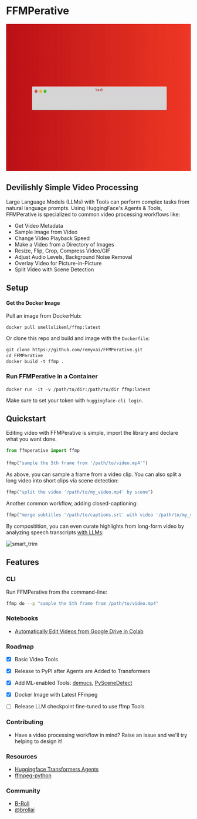 # FFMPerative
<p align="center">
  <img src="https://github.com/remyxai/FFMPerative/blob/main/assets/ffmperative.gif" height=400px>
</p>

## Devilishly Simple Video Processing

Large Language Models (LLMs) with Tools can perform complex tasks from natural language prompts. Using HuggingFace's Agents & Tools, FFMPerative is specialized to common video processing workflows like:

* Get Video Metadata
* Sample Image from Video
* Change Video Playback Speed
* Make a Video from a Directory of Images 
* Resize, Flip, Crop, Compress Video/GIF
* Adjust Audio Levels, Background Noise Removal
* Overlay Video for Picture-in-Picture
* Split Video with Scene Detection

## Setup 

#### Get the Docker Image
Pull an image from DockerHub:
```
docker pull smellslikeml/ffmp:latest
```

Or clone this repo and build and image with the `Dockerfile`:
```
git clone https://github.com/remyxai/FFMPerative.git
cd FFMPerative
docker build -t ffmp .
```

### Run FFMPerative in a Container
```
docker run -it -v /path/to/dir:/path/to/dir ffmp:latest
```
Make sure to set your token with `huggingface-cli login`.

## Quickstart

Editing video with FFMPerative is simple, import the library and declare what you want done.

```python
from ffmperative import ffmp

ffmp("sample the 5th frame from '/path/to/video.mp4'")
```

As above, you can sample a frame from a video clip. You can also split a long video into short clips via scene detection:

```python
ffmp("split the video '/path/to/my_video.mp4' by scene")
```

Another common workflow, adding closed-captioning:

```python
ffmp("merge subtitles '/path/to/captions.srt' with video '/path/to/my_video.mp4' calling it '/path/to/my_video_captioned.mp4'")
```

By compositition, you can even curate highlights from long-form video by analyzing speech transcripts [with LLMs](https://blog.remyx.ai/posts/data-processing-agents/):

![smart_trim](https://blog.remyx.ai/img/ffmperative-auto-edit-pipeline.png#center)

## Features

### CLI
Run FFMPerative from the command-line:
```bash
ffmp do --p "sample the 5th frame from /path/to/video.mp4"
```

### Notebooks

* [Automatically Edit Videos from Google Drive in Colab](https://colab.research.google.com/drive/149byzCNd17dAehVuWXkiFQ2mVe_icLCa?usp=sharing)

### Roadmap

- [x] Basic Video Tools
- [x] Release to PyPI after Agents are Added to Transformers
- [x] Add ML-enabled Tools: [demucs](https://github.com/facebookresearch/demucs), [PySceneDetect](https://github.com/Breakthrough/PySceneDetect) 
- [x] Docker Image with Latest FFmpeg
- [ ] Release LLM checkpoint fine-tuned to use ffmp Tools


### Contributing

* Have a video processing workflow in mind? Raise an issue and we'll try helping to design it!

### Resources
* [Huggingface Transformers Agents](https://huggingface.co/docs/transformers/transformers_agents)
* [ffmpeg-python](https://github.com/kkroening/ffmpeg-python/)

### Community

* [B-Roll](https://b-roll.ai/)
* [@brollai](https://twitter.com/brollai)
